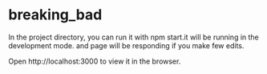# breaking_bad
In the project directory, you can run it with npm start.it will be running in the development mode.
and page will be responding if you make few edits.

Open http://localhost:3000 to view it in the browser.

